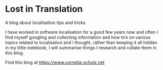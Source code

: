 # Lost in Translation
A blog about localisation tips and tricks


I have worked in software localisation for a good few years now and often I find myself googling and collecting information and how to’s on various topics related to localisation and I thought, rather than keeping it all hidden in my little notebook, I will summarise things I research and collate them in this blog.


Find this blog at https://www.cornelia-schulz.net


